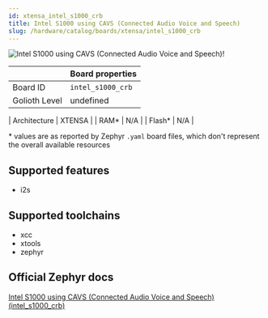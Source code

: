 ```yaml
---
id: xtensa_intel_s1000_crb
title: Intel S1000 using CAVS (Connected Audio Voice and Speech)
slug: /hardware/catalog/boards/xtensa/intel_s1000_crb
---
```


[//]: # (This is an auto-generated file, do not edit! Changes to it will be lost upon re-generation)

![Intel S1000 using CAVS (Connected Audio Voice and Speech)!](/img/boards/xtensa/intel_s1000_crb.png "Intel S1000 using CAVS (Connected Audio Voice and Speech)")

|                | Board properties     |
| -------------  | -------------------- |
| Board ID       | `intel_s1000_crb` |
| Golioth Level  | undefined       |

| Architecture   | XTENSA |
| RAM*           | N/A |
| Flash*         | N/A |

\* values are as reported by Zephyr `.yaml` board files, which don't represent the overall available resources



## Supported features

* i2s

## Supported toolchains

* xcc
* xtools
* zephyr

## Official Zephyr docs

[Intel S1000 using CAVS (Connected Audio Voice and Speech) (intel_s1000_crb)](https://docs.zephyrproject.org/latest/boards/xtensa/intel_s1000_crb/doc/index.html)
